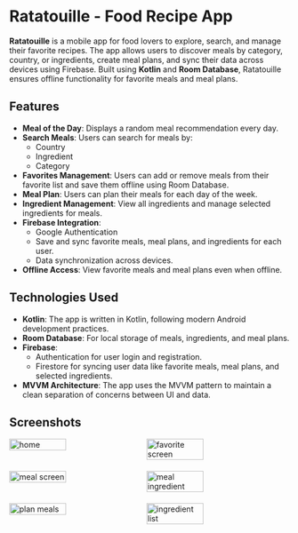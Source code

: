 # Ratatouille - Food Recipe App

**Ratatouille** is a mobile app for food lovers to explore, search, and manage their favorite recipes. The app allows users to discover meals by category, country, or ingredients, create meal plans, and sync their data across devices using Firebase. Built using **Kotlin** and **Room Database**, Ratatouille ensures offline functionality for favorite meals and meal plans.

## Features

- **Meal of the Day**: Displays a random meal recommendation every day.
- **Search Meals**: Users can search for meals by:
  - Country
  - Ingredient
  - Category
- **Favorites Management**: Users can add or remove meals from their favorite list and save them offline using Room Database.
- **Meal Plan**: Users can plan their meals for each day of the week.
- **Ingredient Management**: View all ingredients and manage selected ingredients for meals.
- **Firebase Integration**:
  - Google Authentication
  - Save and sync favorite meals, meal plans, and ingredients for each user.
  - Data synchronization across devices.
- **Offline Access**: View favorite meals and meal plans even when offline.

## Technologies Used

- **Kotlin**: The app is written in Kotlin, following modern Android development practices.
- **Room Database**: For local storage of meals, ingredients, and meal plans.
- **Firebase**:
  - Authentication for user login and registration.
  - Firestore for syncing user data like favorite meals, meal plans, and selected ingredients.
- **MVVM Architecture**: The app uses the MVVM pattern to maintain a clean separation of concerns between UI and data.
## Screenshots
<div style="display: flex; flex-wrap: wrap; gap: 20px;">
  <img src="https://github.com/user-attachments/assets/191b4945-468c-4b95-a546-9ec16fa0f921" alt="home" width="45%" />
  <img src="https://github.com/user-attachments/assets/160f3835-75de-4aa0-81a2-1fd808c9e9ad" alt="favorite screen" width="45%" />
  <img src="https://github.com/user-attachments/assets/d542817a-2d3f-4d58-93d8-5970a2b261b8" alt="meal screen" width="45%" />
  <img src="https://github.com/user-attachments/assets/291221b9-9d32-4b01-9eaa-dbbd6ff0fc72" alt="meal ingredient" width="45%" />
  <img src="https://github.com/user-attachments/assets/57f0d912-5ba5-4566-aeca-3dfc840f2632" alt="plan meals" width="45%" />
  <img src="https://github.com/user-attachments/assets/aef2f5de-d65b-4c7c-855b-df3e09a90c5d" alt="ingredient list" width="45%" />
</div>
